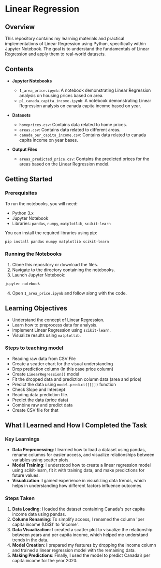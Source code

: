 # Linear Regression

## Overview
This repository contains my learning materials and practical implementations of Linear Regression using Python, specifically within Jupyter Notebook. The goal is to understand the fundamentals of Linear Regression and apply them to real-world datasets.

## Contents
- **Jupyter Notebooks**
  - `1_area_price.ipynb`: A notebook demonstrating Linear Regression analysis on housing prices based on area.
  - `p1_canada_capita_income.ipynb`: A notebook demonstrating Linear Regression analysis on canada capita income based on year.
  
- **Datasets**
  - `homeprices.csv`: Contains data related to home prices.
  - `areas.csv`: Contains data related to different areas.
  - `canada_per_capita_income.csv`: Contains data related to canada capita income on year bases.

- **Output Files**
  - `areas_predicted_price.csv`: Contains the predicted prices for the areas based on the Linear Regression model.

## Getting Started

### Prerequisites
To run the notebooks, you will need:
- Python 3.x
- Jupyter Notebook
- Libraries: `pandas`, `numpy`, `matplotlib`, `scikit-learn`

You can install the required libraries using pip:

```bash
pip install pandas numpy matplotlib scikit-learn
```

### Running the Notebooks
1. Clone this repository or download the files.
2. Navigate to the directory containing the notebooks.
3. Launch Jupyter Notebook:

```bash
jupyter notebook
```

4. Open `1_area_price.ipynb` and follow along with the code.

## Learning Objectives
- Understand the concept of Linear Regression.
- Learn how to preprocess data for analysis.
- Implement Linear Regression using `scikit-learn`.
- Visualize results using `matplotlib`.

### Steps to teaching model
- Reading raw data from CSV File
- Create a scatter chart for the visual understanding
- Drop prediction column (In this case price column)
- Create `LinearRegression()` model
- Fit the dropped data and prediction column data (area and price)
- Predict the data using `model.predict([[]])` function
- Check Slope and Intercept
- Reading data prediction file.
- Predict the data (price data)
- Combine raw and predict data
- Create CSV file for that

## What I Learned and How I Completed the Task

### Key Learnings
- **Data Preprocessing**: I learned how to load a dataset using pandas, rename columns for easier access, and visualize relationships between variables using scatter plots.
- **Model Training**: I understood how to create a linear regression model using scikit-learn, fit it with training data, and make predictions for future values.
- **Visualization**: I gained experience in visualizing data trends, which helps in understanding how different factors influence outcomes.

### Steps Taken
1. **Data Loading**: I loaded the dataset containing Canada's per capita income data using pandas.
2. **Column Renaming**: To simplify access, I renamed the column 'per capita income (US$)' to 'income'.
3. **Data Visualization**: I created a scatter plot to visualize the relationship between years and per capita income, which helped me understand trends in the data.
4. **Model Creation**: I prepared my features by dropping the income column and trained a linear regression model with the remaining data.
5. **Making Predictions**: Finally, I used the model to predict Canada’s per capita income for the year 2020.